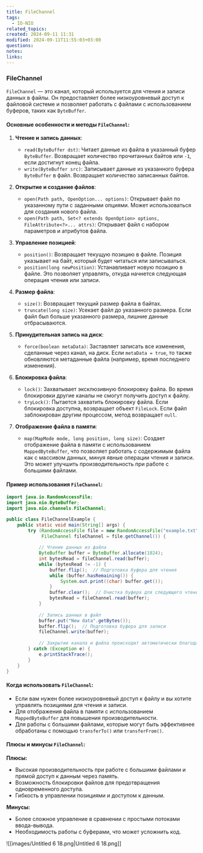 ```yaml
---
title: FileChannel
tags:
  - IO-NIO
related_topics: 
created: 2024-09-11 11:31
modified: 2024-09-11T11:55:03+03:00
questions: 
notes: 
links: 
---
```

### FileChannel

`FileChannel` — это канал, который используется для чтения и записи данных в файлы. Он предоставляет более низкоуровневый доступ к файловой системе и позволяет работать с файлами с использованием буферов, таких как `ByteBuffer`.

#### Основные особенности и методы `FileChannel`:

1. **Чтение и запись данных**:
    
    - `read(ByteBuffer dst)`: Читает данные из файла в указанный буфер `ByteBuffer`. Возвращает количество прочитанных байтов или `-1`, если достигнут конец файла.
    - `write(ByteBuffer src)`: Записывает данные из указанного буфера `ByteBuffer` в файл. Возвращает количество записанных байтов.
2. **Открытие и создание файлов**:
    
    - `open(Path path, OpenOption... options)`: Открывает файл по указанному пути с заданными опциями. Может использоваться для создания нового файла.
    - `open(Path path, Set<? extends OpenOption> options, FileAttribute<?>... attrs)`: Открывает файл с набором параметров и атрибутов файла.
3. **Управление позицией**:
    
    - `position()`: Возвращает текущую позицию в файле. Позиция указывает на байт, который будет читаться или записываться.
    - `position(long newPosition)`: Устанавливает новую позицию в файле. Это позволяет управлять, откуда начнется следующая операция чтения или записи.
4. **Размер файла**:
    
    - `size()`: Возвращает текущий размер файла в байтах.
    - `truncate(long size)`: Усекает файл до указанного размера. Если файл был больше указанного размера, лишние данные отбрасываются.
5. **Принудительная запись на диск**:
    
    - `force(boolean metaData)`: Заставляет записать все изменения, сделанные через канал, на диск. Если `metaData = true`, то также обновляются метаданные файла (например, время последнего изменения).
6. **Блокировка файла**:
    
    - `lock()`: Захватывает эксклюзивную блокировку файла. Во время блокировки другие каналы не смогут получить доступ к файлу.
    - `tryLock()`: Пытается захватить блокировку файла. Если блокировка доступна, возвращает объект `FileLock`. Если файл заблокирован другим процессом, метод возвращает `null`.
7. **Отображение файла в памяти**:
    
    - `map(MapMode mode, long position, long size)`: Создает отображение файла в памяти с использованием `MappedByteBuffer`, что позволяет работать с содержимым файла как с массивом данных, минуя явные операции чтения и записи. Это может улучшить производительность при работе с большими файлами.

#### Пример использования `FileChannel`:
```java
import java.io.RandomAccessFile;
import java.nio.ByteBuffer;
import java.nio.channels.FileChannel;

public class FileChannelExample {
    public static void main(String[] args) {
        try (RandomAccessFile file = new RandomAccessFile("example.txt", "rw");
             FileChannel fileChannel = file.getChannel()) {
            
            // Чтение данных из файла
            ByteBuffer buffer = ByteBuffer.allocate(1024);
            int bytesRead = fileChannel.read(buffer);
            while (bytesRead != -1) {
                buffer.flip();  // Подготовка буфера для чтения
                while (buffer.hasRemaining()) {
                    System.out.print((char) buffer.get());
                }
                buffer.clear();  // Очистка буфера для следующего чтения
                bytesRead = fileChannel.read(buffer);
            }
            
            // Запись данных в файл
            buffer.put("New data".getBytes());
            buffer.flip();  // Подготовка буфера для записи
            fileChannel.write(buffer);
            
            // Закрытие канала и файла происходит автоматически благодаря try-with-resources
        } catch (Exception e) {
            e.printStackTrace();
        }
    }
}

```

#### Когда использовать `FileChannel`:

- Если вам нужен более низкоуровневый доступ к файлу и вы хотите управлять позициями для чтения и записи.
- Для отображения файла в памяти с использованием `MappedByteBuffer` для повышения производительности.
- Для работы с большими файлами, которые могут быть эффективнее обработаны с помощью `transferTo()` или `transferFrom()`.

#### Плюсы и минусы `FileChannel`:

**Плюсы:**

- Высокая производительность при работе с большими файлами и прямой доступ к данным через память.
- Возможность блокировки файлов для предотвращения одновременного доступа.
- Гибкость в управлении позициями и доступом к данным.

**Минусы:**

- Более сложное управление в сравнении с простыми потоками ввода-вывода.
- Необходимость работы с буферами, что может усложнить код.



![[images/Untitled 6 18.png|Untitled 6 18.png]]